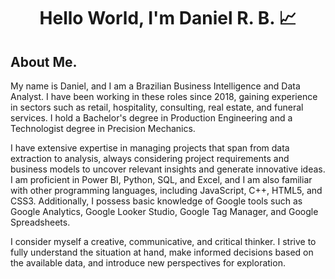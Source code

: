 
<center><h1>Hello World, I'm Daniel R. B. 📈</h1></center>

## About Me. 

My name is Daniel, and I am a Brazilian Business Intelligence and Data Analyst. I have been working in these roles since 2018, gaining experience in sectors such as retail, hospitality, consulting, real estate, and funeral services. I hold a Bachelor's degree in Production Engineering and a Technologist degree in Precision Mechanics.

I have extensive expertise in managing projects that span from data extraction to analysis, always considering project requirements and business models to uncover relevant insights and generate innovative ideas. I am proficient in Power BI, Python, SQL, and Excel, and I am also familiar with other programming languages, including JavaScript, C++, HTML5, and CSS3. Additionally, I possess basic knowledge of Google tools such as Google Analytics, Google Looker Studio, Google Tag Manager, and Google Spreadsheets.

I consider myself a creative, communicative, and critical thinker. I strive to fully understand the situation at hand, make informed decisions based on the available data, and introduce new perspectives for exploration.


